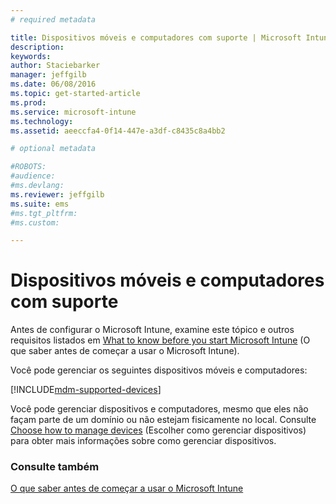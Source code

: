 ```yaml
---
# required metadata

title: Dispositivos móveis e computadores com suporte | Microsoft Intune
description:
keywords:
author: Staciebarker
manager: jeffgilb
ms.date: 06/08/2016
ms.topic: get-started-article
ms.prod:
ms.service: microsoft-intune
ms.technology:
ms.assetid: aeeccfa4-0f14-447e-a3df-c8435c8a4bb2

# optional metadata

#ROBOTS:
#audience:
#ms.devlang:
ms.reviewer: jeffgilb
ms.suite: ems
#ms.tgt_pltfrm:
#ms.custom:

---
```


# Dispositivos móveis e computadores com suporte

Antes de configurar o Microsoft Intune, examine este tópico e outros requisitos listados em [What to know before you start Microsoft Intune](what-to-know-before-you-start-microsoft-intune.md) (O que saber antes de começar a usar o Microsoft Intune). 

Você pode gerenciar os seguintes dispositivos móveis e computadores:

[!INCLUDE[mdm-supported-devices](../includes/mdm-supported-devices.md)] 

Você pode gerenciar dispositivos e computadores, mesmo que eles não façam parte de um domínio ou não estejam fisicamente no local. Consulte [Choose how to manage devices](/Intune/Deploy-use/choose-how-to-manage-devices) (Escolher como gerenciar dispositivos) para obter mais informações sobre como gerenciar dispositivos.


### Consulte também
[O que saber antes de começar a usar o Microsoft Intune](what-to-know-before-you-start-microsoft-intune.md)

<!--HONumber=Jun16_HO2-->


